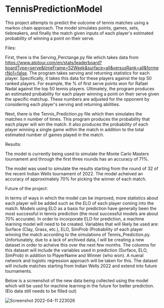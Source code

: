 # TennisPredictionModel

This project attempts to predict the outcome of tennis matches using a markov chain approach. The model simulates points, games, sets, tiebreakers, and finally the match given inputs of each player's estimated probability of winning a point on their serve. 

Files:

First, there is the Serving_Perctange.py file which takes data from https://www.atptour.com/en/stats/leaderboard?boardType=serve&timeFrame=52Week&surface=all&versusRank=all&formerNo1=false. The program takes serving and returning statistics for each player. Specifically, it takes this data for these players against the top 50 ranked players. For example, the % of first serve points won for Rafael Nadal against the top 50 tennis players. Ultimately, the program produces an estimated probability for each player winning a point on their serve given the specific matchup. These numbers are adjusted for the opponent by considering each player's serving and returning abilities.


Next, there is the Tennis_Prediction.py file which then simulates the matches n number of times. This program produces the probability that each player will win the match. It also produces the probability of each player winning a single game within the match in addition to the total estimated number of games played in the match. 

Results:

The model is currently being used to simulate the Monte Carlo Masters tournament and through the first three rounds has an accuracy of 71%.

The model was used to simulate the results starting from the round of 32 of the recent Indian Wells tournament of 2022. The model acheived an accuracy of approximately 70% for picking the winner of each match. 


Future of the project:

In terms of ways in which the model can be improved, more statistics about each player will be added such as the ELO of each player coming into the match. Models using ELO as a basis for prediction have generally been the most successful in tennis prediction (the most successful models are about 70% accurate). In order to incorporate ELO for prediction, a machine learning model will need to be created. Variables that will likely be used are: Surface (Clay, Grass, etc.), ELO, SimProb (Probability of each player winning the match according to the simulations of Tennis_Prediction.py. Unfortunately, due to a lack of archived data, I will be creating a new dataset in order to acheive this over the next few months. The columns for this dataset will include the variables used in prediction (Surface, ELO, SimProb) in addition to PlayerName and Winner (who won). A nueral network and logistic regression approach will be taken for this. The dataset will include matches starting from Indian Wells 2022 and extend into future tournaments.

Below is a screenshot of the new data being collected using the model which will be used for machine learning in the future for better prediction. (Elo data still needs to be filled out)

![Screenshot 2022-04-11 223026](https://user-images.githubusercontent.com/84477747/162887335-d57c8ccd-181e-435d-ad0d-d7dfcaa123df.jpg)

